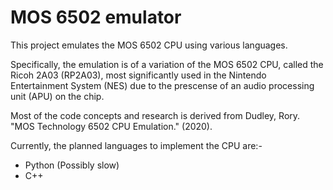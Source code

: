 # MOS 6502 emulator
This project emulates the MOS 6502 CPU using various languages.
 
Specifically, the emulation is of a variation of the MOS 6502 CPU, called the
Ricoh 2A03 (RP2A03), most significantly used in the Nintendo Entertainment System (NES) due to the prescense of an audio processing unit (APU) on the chip.

Most of the code concepts and research is derived from Dudley, Rory. "MOS Technology 6502 CPU Emulation." (2020).

Currently, the planned languages to implement the CPU are:-
 * Python (Possibly slow)
 * C++


